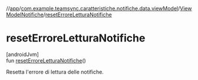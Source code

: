 //[app](../../../index.md)/[com.example.teamsync.caratteristiche.notifiche.data.viewModel](../index.md)/[ViewModelNotifiche](index.md)/[resetErroreLetturaNotifiche](reset-errore-lettura-notifiche.md)

# resetErroreLetturaNotifiche

[androidJvm]\
fun [resetErroreLetturaNotifiche](reset-errore-lettura-notifiche.md)()

Resetta l'errore di lettura delle notifiche.
